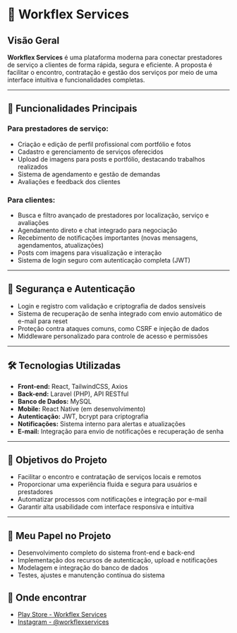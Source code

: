 # 💼 Workflex Services

## Visão Geral  
**Workflex Services** é uma plataforma moderna para conectar prestadores de serviço a clientes de forma rápida, segura e eficiente. A proposta é facilitar o encontro, contratação e gestão dos serviços por meio de uma interface intuitiva e funcionalidades completas.

---

## 🚀 Funcionalidades Principais

### Para prestadores de serviço:  
- Criação e edição de perfil profissional com portfólio e fotos  
- Cadastro e gerenciamento de serviços oferecidos  
- Upload de imagens para posts e portfólio, destacando trabalhos realizados  
- Sistema de agendamento e gestão de demandas  
- Avaliações e feedback dos clientes  

### Para clientes:  
- Busca e filtro avançado de prestadores por localização, serviço e avaliações  
- Agendamento direto e chat integrado para negociação  
- Recebimento de notificações importantes (novas mensagens, agendamentos, atualizações)  
- Posts com imagens para visualização e interação  
- Sistema de login seguro com autenticação completa (JWT)  

---

## 🔐 Segurança e Autenticação  
- Login e registro com validação e criptografia de dados sensíveis  
- Sistema de recuperação de senha integrado com envio automático de e-mail para reset  
- Proteção contra ataques comuns, como CSRF e injeção de dados  
- Middleware personalizado para controle de acesso e permissões  

---

## 🛠️ Tecnologias Utilizadas  
- **Front-end:** React, TailwindCSS, Axios  
- **Back-end:** Laravel (PHP), API RESTful  
- **Banco de Dados:** MySQL  
- **Mobile:** React Native (em desenvolvimento)  
- **Autenticação:** JWT, bcrypt para criptografia  
- **Notificações:** Sistema interno para alertas e atualizações  
- **E-mail:** Integração para envio de notificações e recuperação de senha  

---

## 🎯 Objetivos do Projeto  
- Facilitar o encontro e contratação de serviços locais e remotos  
- Proporcionar uma experiência fluida e segura para usuários e prestadores  
- Automatizar processos com notificações e integração por e-mail  
- Garantir alta usabilidade com interface responsiva e intuitiva  

---

## 🧠 Meu Papel no Projeto  
- Desenvolvimento completo do sistema front-end e back-end  
- Implementação dos recursos de autenticação, upload e notificações  
- Modelagem e integração do banco de dados  
- Testes, ajustes e manutenção contínua do sistema  


## 📱 Onde encontrar

- [Play Store - Workflex Services](https://play.google.com/store/apps/details?id=com.sansdtna07.Workflex)  
- [Instagram - @workflexservices](https://www.instagram.com/workflexservices/)
